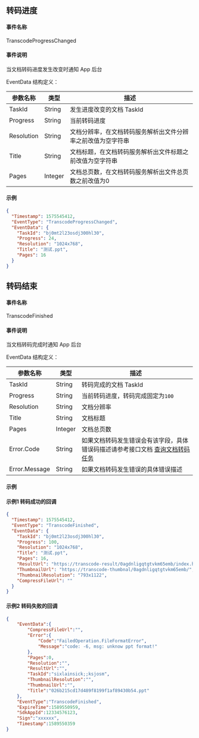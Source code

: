 <span id="zmjd"></span>
## 转码进度

#### 事件名称

TranscodeProgressChanged

#### 事件说明

当文档转码进度发生改变时通知 App 后台

EventData 结构定义：

| 参数名称   | 类型    | 描述                                                         |
| ---------- | ------- | ------------------------------------------------------------ |
| TaskId     | String  | 发生进度改变的文档 TaskId                                     |
| Progress   | String  | 当前转码进度                                                 |
| Resolution | String  | 文档分辨率，在文档转码服务解析出文件分辨率之前改值为空字符串 |
| Title      | String  | 文档标题，在文档转码服务解析出文件标题之前改值为空字符串     |
| Pages      | Integer | 文档总页数，在文档转码服务解析出文件总页数之前改值为0        |

#### 示例

```json
{
  "Timestamp": 1575545412,
  "EventType": "TranscodeProgressChanged",
  "EventData": {
    "TaskId": "bj0mt2l23osdj300hl30",
    "Progress": 24,
    "Resolution": "1024x768",
    "Title": "测试.ppt",
    "Pages": 16
  }
}
```

<span id="zmjs"></span>
## 转码结束

#### 事件名称

TranscodeFinished

#### 事件说明

当文档转码完成时通知 App 后台

EventData 结构定义：

| 参数名称      | 类型    | 描述                                                                                                                                   |
| ------------- | ------- | -------------------------------------------------------------------------------------------------------------------------------------- |
| TaskId        | String  | 转码完成的文档 TaskId                                                                                                                   |
| Progress      | String  | 当前转码进度，转码完成固定为`100`                                                                                                      |
| Resolution    | String  | 文档分辨率                                                                                                                             |
| Title         | String  | 文档标题                                                                                                                               |
| Pages         | Integer | 文档总页数                                                                                                                             |
| Error.Code    | String  | 如果文档转码发生错误会有该字段，具体错误码描述请参考接口文档 [查询文档转码任务](https://cloud.tencent.com/document/product/1137/40059) |
| Error.Message | String  | 如果文档转码发生错误的具体错误描述                                                                                                     |

#### 示例

#### 示例1 转码成功的回调

```json
{
  "Timestamp": 1575545412,
  "EventType": "TranscodeFinished",
  "EventData": {
    "TaskId": "bj0mt2l23osdj300hl30",
    "Progress": 100,
    "Resolution": "1024x768",
    "Title": "测试.ppt",
    "Pages": 16,
    "ResultUrl": "https://transcode-result/0agdnligqtgtvkm65emb/index.html",
    "ThumbnailUrl": "https://transcode-thumbnal/0agdnligqtgtvkm65emb/",
    "ThumbnailResolution": "793x1122",
    "CompressFileUrl": ""
  }
}
```

#### 示例2 转码失败的回调

```json
{
    "EventData":{
        "CompressFileUrl":"",
        "Error":{
            "Code":"FailedOperation.FileFormatError",
            "Message":"code: -6, msg: unknow ppt format!"
        },
        "Pages":0,
        "Resolution":"",
        "ResultUrl":"",
        "TaskId":"sixlainsick;;ksjosm",
        "ThumbnailResolution":"",
        "ThumbnailUrl":"",
        "Title":"026b215cd17d489f8199f1af89430b54.ppt"
    },
    "EventType":"TranscodeFinished",
    "ExpireTime":1589550959,
    "SdkAppId":12334576123,
    "Sign":"xxxxxx",
    "Timestamp":1589550359
}
```

